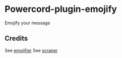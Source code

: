 # Powercord-plugin-emojify

Emojify your message

## Credits

See [emojifier](https://github.com/Luke-zhang-04/powercord-plugin-emojify/tree/master/src/emojify/README.md)
See [scraper](https://github.com/Luke-zhang-04/powercord-plugin-emojify/tree/master/src/scraper/REAMDE.md)
